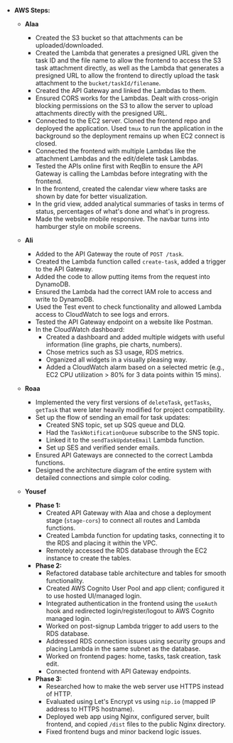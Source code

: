 - **AWS Steps:**

  - **Alaa**
    - Created the S3 bucket so that attachments can be uploaded/downloaded.
    - Created the Lambda that generates a presigned URL given the task ID and the file name to allow the frontend to access the S3 task attachment directly, as well as the Lambda that generates a presigned URL to allow the frontend to directly upload the task attachment to the `bucket/taskId/filename`.
    - Created the API Gateway and linked the Lambdas to them.
    - Ensured CORS works for the Lambdas. Dealt with cross-origin blocking permissions on the S3 to allow the server to upload attachments directly with the presigned URL.
    - Connected to the EC2 server. Cloned the frontend repo and deployed the application. Used `tmux` to run the application in the background so the deployment remains up when EC2 connect is closed.
    - Connected the frontend with multiple Lambdas like the attachment Lambdas and the edit/delete task Lambdas.
    - Tested the APIs online first with ReqBin to ensure the API Gateway is calling the Lambdas before integrating with the frontend.
    - In the frontend, created the calendar view where tasks are shown by date for better visualization.
    - In the grid view, added analytical summaries of tasks in terms of status, percentages of what's done and what's in progress.
    - Made the website mobile responsive. The navbar turns into hamburger style on mobile screens.

  - **Ali**
    - Added to the API Gateway the route of `POST /task`.
    - Created the Lambda function called `create-task`, added a trigger to the API Gateway.
    - Added the code to allow putting items from the request into DynamoDB.
    - Ensured the Lambda had the correct IAM role to access and write to DynamoDB.
    - Used the Test event to check functionality and allowed Lambda access to CloudWatch to see logs and errors.
    - Tested the API Gateway endpoint on a website like Postman.
    - In the CloudWatch dashboard:
      - Created a dashboard and added multiple widgets with useful information (line graphs, pie charts, numbers).
      - Chose metrics such as S3 usage, RDS metrics.
      - Organized all widgets in a visually pleasing way.
      - Added a CloudWatch alarm based on a selected metric (e.g., EC2 CPU utilization > 80% for 3 data points within 15 mins).

  - **Roaa**
    - Implemented the very first versions of `deleteTask`, `getTasks`, `getTask` that were later heavily modified for project compatibility.
    - Set up the flow of sending an email for task updates:
      - Created SNS topic, set up SQS queue and DLQ.
      - Had the `TaskNotificationQueue` subscribe to the SNS topic.
      - Linked it to the `sendTaskUpdateEmail` Lambda function.
      - Set up SES and verified sender emails.
    - Ensured API Gateways are connected to the correct Lambda functions.
    - Designed the architecture diagram of the entire system with detailed connections and simple color coding.

  - **Yousef**
    - **Phase 1:**
      - Created API Gateway with Alaa and chose a deployment stage (`stage-cors`) to connect all routes and Lambda functions.
      - Created Lambda function for updating tasks, connecting it to the RDS and placing it within the VPC.
      - Remotely accessed the RDS database through the EC2 instance to create the tables.
    - **Phase 2:**
      - Refactored database table architecture and tables for smooth functionality.
      - Created AWS Cognito User Pool and app client; configured it to use hosted UI/managed login.
      - Integrated authentication in the frontend using the `useAuth` hook and redirected login/register/logout to AWS Cognito managed login.
      - Worked on post-signup Lambda trigger to add users to the RDS database.
      - Addressed RDS connection issues using security groups and placing Lambda in the same subnet as the database.
      - Worked on frontend pages: home, tasks, task creation, task edit.
      - Connected frontend with API Gateway endpoints.
    - **Phase 3:**
      - Researched how to make the web server use HTTPS instead of HTTP.
      - Evaluated using Let's Encrypt vs using `nip.io` (mapped IP address to HTTPS hostname).
      - Deployed web app using Nginx, configured server, built frontend, and copied `/dist` files to the public Nginx directory.
      - Fixed frontend bugs and minor backend logic issues.

